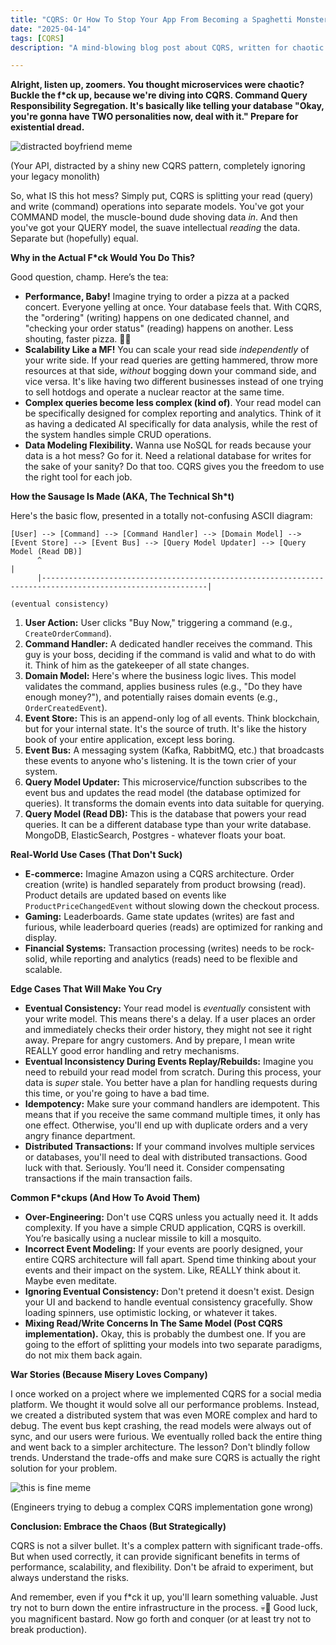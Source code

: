 ```yaml
---
title: "CQRS: Or How To Stop Your App From Becoming a Spaghetti Monster (Probably)"
date: "2025-04-14"
tags: [CQRS]
description: "A mind-blowing blog post about CQRS, written for chaotic Gen Z engineers who like their code like they like their humor: dark and twisted."

---
```


**Alright, listen up, zoomers. You thought microservices were chaotic? Buckle the f\*ck up, because we're diving into CQRS. Command Query Responsibility Segregation. It's basically like telling your database "Okay, you're gonna have TWO personalities now, deal with it." Prepare for existential dread.**

![distracted boyfriend meme](https://imgflip.com/i/70tq7z)

(Your API, distracted by a shiny new CQRS pattern, completely ignoring your legacy monolith)

So, what IS this hot mess? Simply put, CQRS is splitting your read (query) and write (command) operations into separate models. You've got your COMMAND model, the muscle-bound dude shoving data *in*. And then you've got your QUERY model, the suave intellectual *reading* the data. Separate but (hopefully) equal.

**Why in the Actual F*ck Would You Do This?**

Good question, champ. Here’s the tea:

*   **Performance, Baby!** Imagine trying to order a pizza at a packed concert. Everyone yelling at once. Your database feels that. With CQRS, the "ordering" (writing) happens on one dedicated channel, and "checking your order status" (reading) happens on another. Less shouting, faster pizza. 🍕🙏
*   **Scalability Like a MF!** You can scale your read side *independently* of your write side. If your read queries are getting hammered, throw more resources at that side, *without* bogging down your command side, and vice versa. It's like having two different businesses instead of one trying to sell hotdogs and operate a nuclear reactor at the same time.
*   **Complex queries become less complex (kind of)**. Your read model can be specifically designed for complex reporting and analytics. Think of it as having a dedicated AI specifically for data analysis, while the rest of the system handles simple CRUD operations.
*   **Data Modeling Flexibility.** Wanna use NoSQL for reads because your data is a hot mess? Go for it. Need a relational database for writes for the sake of your sanity? Do that too. CQRS gives you the freedom to use the right tool for each job.

**How the Sausage Is Made (AKA, The Technical Sh\*t)**

Here's the basic flow, presented in a totally not-confusing ASCII diagram:

```
[User] --> [Command] --> [Command Handler] --> [Domain Model] --> [Event Store] --> [Event Bus] --> [Query Model Updater] --> [Query Model (Read DB)]
      ^                                                                                                         |
      |-----------------------------------------------------------------------------------------------------------|
                                                                                                         (eventual consistency)
```

1.  **User Action:** User clicks "Buy Now," triggering a command (e.g., `CreateOrderCommand`).
2.  **Command Handler:** A dedicated handler receives the command. This guy is your boss, deciding if the command is valid and what to do with it. Think of him as the gatekeeper of all state changes.
3.  **Domain Model:** Here's where the business logic lives. This model validates the command, applies business rules (e.g., "Do they have enough money?"), and potentially raises domain events (e.g., `OrderCreatedEvent`).
4.  **Event Store:** This is an append-only log of all events. Think blockchain, but for your internal state. It's the source of truth. It's like the history book of your entire application, except less boring.
5.  **Event Bus:** A messaging system (Kafka, RabbitMQ, etc.) that broadcasts these events to anyone who's listening. It is the town crier of your system.
6.  **Query Model Updater:** This microservice/function subscribes to the event bus and updates the read model (the database optimized for queries). It transforms the domain events into data suitable for querying.
7.  **Query Model (Read DB):** This is the database that powers your read queries. It can be a different database type than your write database. MongoDB, ElasticSearch, Postgres - whatever floats your boat.

**Real-World Use Cases (That Don't Suck)**

*   **E-commerce:** Imagine Amazon using a CQRS architecture. Order creation (write) is handled separately from product browsing (read). Product details are updated based on events like `ProductPriceChangedEvent` without slowing down the checkout process.
*   **Gaming:** Leaderboards. Game state updates (writes) are fast and furious, while leaderboard queries (reads) are optimized for ranking and display.
*   **Financial Systems:** Transaction processing (writes) needs to be rock-solid, while reporting and analytics (reads) need to be flexible and scalable.

**Edge Cases That Will Make You Cry**

*   **Eventual Consistency:** Your read model is *eventually* consistent with your write model. This means there's a delay. If a user places an order and immediately checks their order history, they might not see it right away. Prepare for angry customers. And by prepare, I mean write REALLY good error handling and retry mechanisms.
*   **Eventual Inconsistency During Events Replay/Rebuilds:** Imagine you need to rebuild your read model from scratch. During this process, your data is *super* stale. You better have a plan for handling requests during this time, or you're going to have a bad time.
*   **Idempotency:** Make sure your command handlers are idempotent. This means that if you receive the same command multiple times, it only has one effect. Otherwise, you'll end up with duplicate orders and a very angry finance department.
*   **Distributed Transactions:** If your command involves multiple services or databases, you'll need to deal with distributed transactions. Good luck with that. Seriously. You’ll need it. Consider compensating transactions if the main transaction fails.

**Common F\*ckups (And How To Avoid Them)**

*   **Over-Engineering:** Don't use CQRS unless you actually need it. It adds complexity. If you have a simple CRUD application, CQRS is overkill. You’re basically using a nuclear missile to kill a mosquito.
*   **Incorrect Event Modeling:** If your events are poorly designed, your entire CQRS architecture will fall apart. Spend time thinking about your events and their impact on the system. Like, REALLY think about it. Maybe even meditate.
*   **Ignoring Eventual Consistency:** Don't pretend it doesn't exist. Design your UI and backend to handle eventual consistency gracefully. Show loading spinners, use optimistic locking, or whatever it takes.
*   **Mixing Read/Write Concerns In The Same Model (Post CQRS implementation).** Okay, this is probably the dumbest one. If you are going to the effort of splitting your models into two separate paradigms, do not mix them back again.

**War Stories (Because Misery Loves Company)**

I once worked on a project where we implemented CQRS for a social media platform. We thought it would solve all our performance problems. Instead, we created a distributed system that was even MORE complex and hard to debug. The event bus kept crashing, the read models were always out of sync, and our users were furious. We eventually rolled back the entire thing and went back to a simpler architecture. The lesson? Don't blindly follow trends. Understand the trade-offs and make sure CQRS is actually the right solution for your problem.

![this is fine meme](https://i.kym-cdn.com/entries/icons/original/000/018/642/this_is_fine.jpg)

(Engineers trying to debug a complex CQRS implementation gone wrong)

**Conclusion: Embrace the Chaos (But Strategically)**

CQRS is not a silver bullet. It's a complex pattern with significant trade-offs. But when used correctly, it can provide significant benefits in terms of performance, scalability, and flexibility. Don't be afraid to experiment, but always understand the risks.

And remember, even if you f\*ck it up, you'll learn something valuable. Just try not to burn down the entire infrastructure in the process. 💀🙏 Good luck, you magnificent bastard. Now go forth and conquer (or at least try not to break production).

